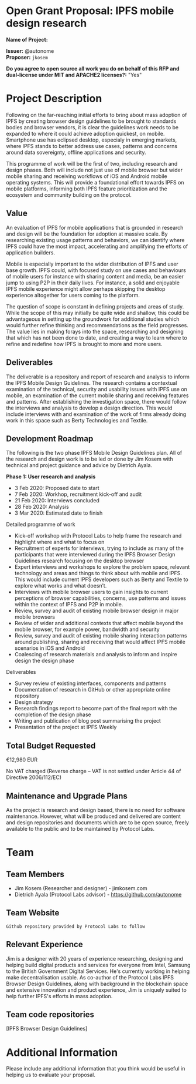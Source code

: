 # Open Grant Proposal: IPFS mobile design research

**Name of Project:**

**Issuer:** @autonome  
**Proposer:** `jkosem`

**Do you agree to open source all work you do on behalf of this RFP and dual-license under MIT and APACHE2 licenses?:** "Yes"

# Project Description

Following on the far-reaching initial efforts to bring about mass adoption of IPFS by creating browser design guidelines to be brought to standards bodies and browser vendors, it is clear the guidelines work needs to be expanded to where it could achieve adoption quickest, on mobile. Smartphone use has eclipsed desktop, especialy in emerging markets, where IPFS stands to better address use cases, patterns and concerns around data sovereignty, offline applications and security.

This programme of work will be the first of two, including research and design phases. Both will include not just use of mobile browser but wider mobile sharing and receiving workflows of iOS and Android mobile operating systems. This will provide a foundational effort towards IPFS on mobile platforms, informing both IPFS feature prioritization and the ecosystem and community building on the protocol.

## Value

An evaluation of IPFS for mobile applications that is grounded in research and design will be the foundation for adoption at massive scale. By researching existing usage patterns and behaviors, we can identify where IPFS could have the most impact, accelerating and amplifying the efforts of application builders.

Mobile is especially important to the wider distribution of IPFS and user base growth. IPFS could, with focused study on use cases and behaviours of mobile users for instance with sharing content and media, be an easier jump to using P2P in their daily lives. For instance, a solid and enjoyable IPFS mobile experience might allow perhaps skipping the desktop experience altogether for users coming to the platform.

The question of scope is constant in defining projects and areas of study. While the scope of this may initially be quite wide and shallow, this could be advantageous in setting up the groundwork for additional studies which would further refine thinking and recommendations as the field progresses. The value lies in making forays into the space, researching and designing that which has not been done to date, and creating a way to learn where to refine and redefine how IPFS is brought to more and more users.

## Deliverables

The deliverable is a repository and report of research and analysis to inform the IPFS Mobile Design Guidelines. The research contains a contextual examination of the technical, security and usability issues with IPFS use on mobile, an examination of the current mobile sharing and receiving features and patterns. After establishing the investigation space, there would follow the interviews and analysis to develop a design direction. This would include interviews with and examination of the work of firms already doing work in this space such as Berty Technologies and Textile.

## Development Roadmap

The following is the two phase IPFS Mobile Design Guidelines plan. All of the research and design work is to be led or done by Jim Kosem with technical and project guidance and advice by Dietrich Ayala.

**Phase 1: User research and analysis**

- 3 Feb 2020: Proposed date to start
- 7 Feb 2020: Workhop, recruitment kick-off and audit
- 21 Feb 2020: Interviews concluded
- 28 Feb 2020: Analysis
- 3 Mar 2020: Estimated date to finish

Detailed programme of work

- Kick-off workshop with Protocol Labs to help frame the research and highlight where and what to focus on
- Recruitment of experts for interviews, trying to include as many of the participants that were interviewed during the IPFS Browser Design Guidelines research focusing on the desktop browser
- Expert interviews and workshops to explore the problem space, relevant technology and areas and things to think about with mobile and IPFS. This would include current IPFS developers such as Berty and Textile to explore what works and what doesn’t.
- Interviews with mobile browser users to gain insights to current perceptions of browser capabilities, concerns, use patterns and issues within the context of IPFS and P2P in mobile.
- Review, survey and audit of existing mobile browser design in major mobile browsers
- Review of wider and additional contexts that affect mobile beyond the mobile browser, for example power, bandwidth and security
- Review, survey and audit of existing mobile sharing interaction patterns around publishing, sharing and receiving that would affect IPFS mobile scenarios in iOS and Android
- Coalescing of research materials and analysis to inform and inspire design the design phase

Deliverables

- Survey review of existing interfaces, components and patterns
- Documentation of research in GitHub or other appropriate online repository
- Design strategy
- Research findings report to become part of the final report with the completion of the design phase
- Writing and publication of blog post summarising the project
- Presentation of the project at IPFS Weekly

## Total Budget Requested

€12,980 EUR

No VAT charged (Reverse charge – VAT is not settled under Article 44 of Directive 2006/112/EC)

## Maintenance and Upgrade Plans

As the project is research and design based, there is no need for software maintenance. However, what will be produced and delivered are content and design repositories and documents which are to be open source, freely available to the public and to be maintained by Protocol Labs.

# Team

## Team Members

- Jim Kosem (Researcher and designer) - jimkosem.com
- Dietrich Ayala (Protocol Labs advisor) - https://github.com/autonome

## Team Website

`Github repository provided by Protocol Labs to follow`

## Relevant Experience

Jim is a designer with 20 years of experience researching, designing and helping build digital products and services for everyone from Intel, Samsung to the British Government Digital Services. He's currently working in helping make decentralisation usable. As co-author of the Protocol Labs IPFS Browser Design Guidelines, along with background in the blockchain space and extensive innovation and product experience, Jim is uniquely suited to help further IPFS's efforts in mass adoption.

## Team code repositories

[IPFS Browser Design Guidelines]

# Additional Information

Please include any additional information that you think would be useful in helping us to evaluate your proposal.
